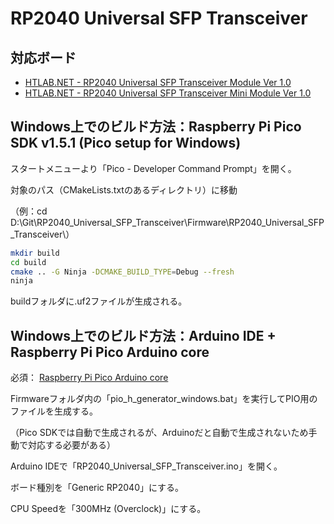 
# RP2040 Universal SFP Transceiver


## 対応ボード

 - [HTLAB.NET - RP2040 Universal SFP Transceiver Module Ver 1.0](https://htlab.net/products/rp2040-universal-sfp-transceiver-module-1/)
 - [HTLAB.NET - RP2040 Universal SFP Transceiver Mini Module Ver 1.0](https://htlab.net/products/rp2040-universal-sfp-transceiver-mini-module-1/)


## Windows上でのビルド方法：Raspberry Pi Pico SDK v1.5.1 (Pico setup for Windows)

スタートメニューより「Pico - Developer Command Prompt」を開く。

対象のパス（CMakeLists.txtのあるディレクトリ）に移動

（例：cd D:\Git\RP2040_Universal_SFP_Transceiver\Firmware\RP2040_Universal_SFP_Transceiver\）

```bash
mkdir build
cd build
cmake .. -G Ninja -DCMAKE_BUILD_TYPE=Debug --fresh
ninja
```

buildフォルダに.uf2ファイルが生成される。


## Windows上でのビルド方法：Arduino IDE + Raspberry Pi Pico Arduino core

必須： [Raspberry Pi Pico Arduino core](https://github.com/earlephilhower/arduino-pico)

Firmwareフォルダ内の「pio_h_generator_windows.bat」を実行してPIO用のファイルを生成する。

（Pico SDKでは自動で生成されるが、Arduinoだと自動で生成されないため手動で対応する必要がある）

Arduino IDEで「RP2040_Universal_SFP_Transceiver.ino」を開く。

ボード種別を「Generic RP2040」にする。

CPU Speedを「300MHz (Overclock)」にする。


